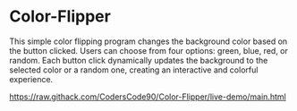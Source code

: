 # Color-Flipper
 This simple color flipping program changes the background color based on the button clicked. Users can choose from four options: green, blue, red, or random. Each button click dynamically updates the background to the selected color or a random one, creating an interactive and colorful experience.

https://raw.githack.com/CodersCode90/Color-Flipper/live-demo/main.html
